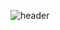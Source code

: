 ![header](https://capsule-render.vercel.app/api?height=250&type=waving&color=gradient&customColorList=0,2,2,5,30&text=Hello,%20ladies%20and%20gentlemen&fontColor=FAFAFA&fontSize=60&descSize=50&fontAlignY=40)

